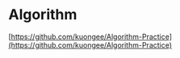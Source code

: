 # Algorithm

[https://github.com/kuongee/Algorithm-Practice](https://github.com/kuongee/Algorithm-Practice)

